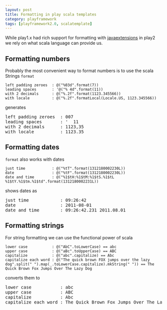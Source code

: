 ```yaml
---
layout: post
title: Formatting in play scala templates
category: playframework
tags: [playframework2.0, scalatemplate]
---
```


While play1.x had rich support for formatting with [javaextensions](http://www.playframework.com/documentation/1.2.5/javaextensions) in play2 we rely on what scala language can provide us.

Formatting numbers
------------------

Probably the most convenient way to format numbers is to use the scala Strings `format`

    left padding zeroes  : @("%03d".format(7))
    leading spaces       : '@("% 4d".format(11))
    with 2 decimals      : @("%.2f".format(1123.345566))
    with locale          : @("%.2f".formatLocal(Locale.US, 1123.345566))

generates

<pre>
left padding zeroes  : 007
leading spaces       : '  11
with 2 decimals      : 1123,35
with locale          : 1123.35
</pre>

Formatting dates
----------------

`format` also works with dates

    just time            : @("%tT".format(1312180002230L))
    date                 : @("%tF".format(1312180002230L))
    date and time        : @("%1$tH:%1$tM:%1$tS.%1$tL %1$tY.%1$tm.%1$td".format(1312180002231L))

shows dates as

<pre>
just time            : 09:26:42
date                 : 2011-08-01
date and time        : 09:26:42.231 2011.08.01
</pre>

Formatting strings
------------------

For string formatting we can use the functional power of scala

    lower case           : @("AbC".toLowerCase) == abc
    upper case           : @("aBc".toUpperCase) == ABC
    capitalize           : @("abc".capitalize) == Abc
    capitalize each word : @("The quick brown FOX jumps over the lazy dog".split(" ").map(_.toLowerCase.capitalize).mkString(" ")) == The Quick Brown Fox Jumps Over The Lazy Dog

converts them to

<pre>
lower case           : abc
upper case           : ABC
capitalize           : Abc
capitalize each word : The Quick Brown Fox Jumps Over The Lazy Dog
</pre>